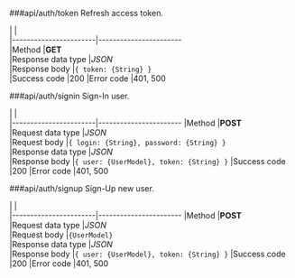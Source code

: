 ###api/auth/token
Refresh access token.

|                       |                                 
|-----------------------|-----------------------          
|Method                 |__GET__                         
|Response data type     |_JSON_                 
|Response body          |`{ token: {String} }`  
|Success code           |200
|Error code             |401, 500

###api/auth/signin
Sign-In user.

|                       |                       
|-----------------------|-----------------------
|Method                 |__POST__               
|Request data type      |_JSON_                 
|Request body           |`{ login: {String}, password: {String} }`  
|Response data type     |_JSON_                 
|Response body          |`{ user: {UserModel}, token: {String} }` 
|Success code           |200
|Error code             |401, 500

###api/auth/signup
Sign-Up new user.

|                       |                       
|-----------------------|-----------------------
|Method                 |__POST__               
|Request data type      |_JSON_                 
|Request body           |`{UserModel}`  
|Response data type     |_JSON_                 
|Response body          |`{ user: {UserModel}, token: {String} }`
|Success code           |200
|Error code             |401, 500